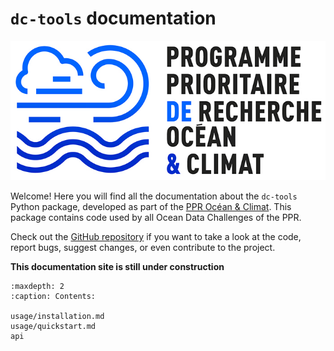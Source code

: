# `dc-tools` documentation

![Logo du PPR Océan & Climat](_static/Logo_PPR.jpg)

Welcome! Here you will find all the documentation about the `dc-tools` Python
package, developed as part of the [PPR Océan & Climat](https://www.ocean-climat.fr/).
This package contains code used by all Ocean Data Challenges of the PPR.

Check out the [GitHub repository](https://github.com/ppr-ocean-ia/dc-tools) if
you want to take a look at the code, report bugs, suggest changes, or even
contribute to the project.

**This documentation site is still under construction**

```{toctree}
:maxdepth: 2
:caption: Contents:

usage/installation.md
usage/quickstart.md
api
```
